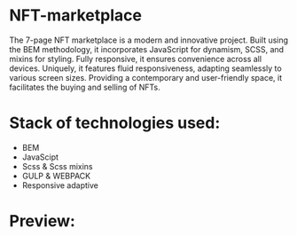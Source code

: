 # NFT-marketplace
The 7-page NFT marketplace is a modern and innovative project. Built using the BEM methodology, it incorporates JavaScript for dynamism, SCSS, and mixins for styling. Fully responsive, it ensures convenience across all devices. Uniquely, it features fluid responsiveness, adapting seamlessly to various screen sizes. Providing a contemporary and user-friendly space, it facilitates the buying and selling of NFTs.
# Stack of technologies used:
- BEM
- JavaScipt
- Scss & Scss mixins
- GULP & WEBPACK
- Responsive adaptive
# Preview:
[]()
